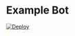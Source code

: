 # Example Bot

[![Deploy](https://button.deta.dev/1/svg)](https://go.deta.dev/deploy?https://github.com/aiogram/deta/tree/main/example)